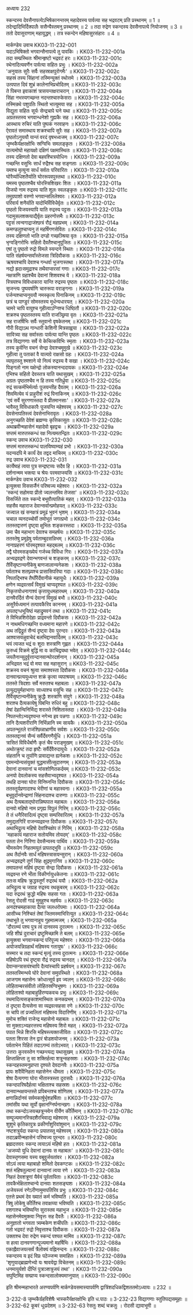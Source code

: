 अध्यायः 232

स्कन्दस्य देवसैनापत्येऽभिषेकानन्तरम् महादेवस्य पार्वत्या सह भद्रवटम् प्रति प्रस्थानम् ॥ 1 ॥ तदेन्द्रादिभिर्दिक्पालैः ससैन्यैस्तमनु प्रस्थानम् ॥ 2 ॥ तदा रुद्रेण स्कन्दस्य देवसैनापत्ये नियोजनम् ॥ 3 ॥ ततो देवासुराणाम् महायुद्धम् । तत्र स्कन्देन महिषासुरसंहारः ॥ 4 ॥

मार्कण्डेय उवाच 	KK03-11-232-001  
यदाऽभिषिक्तो भगवान्सैनापत्ये तु पावकिः ।	KK03-11-232-001a  
तदा सम्प्रस्थितः श्रीमान्हृष्टो भद्रवटं हरः ॥	KK03-11-232-001c  
रथेनादित्यवर्णेन पार्वत्या सहितः प्रभुः ।	KK03-11-232-002a  
\'अनुयातः सुरैः सर्वैः सहस्राक्षपुरोगमैः\' ॥	KK03-11-232-002c  
सहस्रं तस्य सिंहानां तस्मिन्युक्तं रथोत्तमे ।	KK03-11-232-003a  
उत्पपात दिवं शुभ्रं कालेनाभिप्रचोदितम् ॥	KK03-11-232-003c  
ते पिबन्त इवाकाशं त्रासयन्तक्षराचरान् ।	KK03-11-232-004a  
सिंहा नभस्यगच्छन्त नदन्तश्चारुकेसराः ॥	KK03-11-232-004c  
तस्मिन्रथे पशुपतिः स्थितो भात्युमया सह ।	KK03-11-232-005a  
विद्युता सहितः सूर्यः सेन्द्रचापे घने यथा ॥	KK03-11-232-005c  
अग्रतस्तस्य भगवान्धनेशो गुह्यकैः सह ।	KK03-11-232-006a  
आस्थाय रुचिरं याति पुष्पकं नरवाहनः ॥	KK03-11-232-006c  
ऐरावतं समास्थाय शक्रश्चापि सुरैः सह ।	KK03-11-232-007a  
पृष्ठतोऽनुययौ यान्तं वरदं वृषभध्वजम् ॥	KK03-11-232-007c  
जृम्भकैर्यक्षरक्षोभिः स्रग्विभिः समलङ्कृतः ।	KK03-11-232-008a  
यात्यमोघो महायक्षो दक्षिणं पक्षमास्थितः ॥	KK03-11-232-008c  
तस्य दक्षिणतो देवा बहवश्चित्रयोधिनः ।	KK03-11-232-009a  
गच्छन्ति वसुभिः सार्धं रुद्रैश्च सह सङ्गताः ॥	KK03-11-232-009c  
यमश्च मृत्युना सार्धं सर्वतः परिवारितः ।	KK03-11-232-010a  
घोरैर्व्याधिशतैर्याति घोररूपवपुस्तथा ॥	KK03-11-232-010c  
यमस्य पृष्ठतश्चैव घोरस्त्रिशिखरः शितः ।	KK03-11-232-011a  
विजयो नाम रुद्रस्य याति शूलः स्वलङ्कृतः ॥	KK03-11-232-011c  
तमुग्रपाशो वरुणो भगवान्सलिलेश्वरः ।	KK03-11-232-012a  
परिवार्य शनैर्याति यादोभिर्विविधैर्वृतः ॥	KK03-11-232-012c  
पृष्ठतो विजयस्यापि याति रुद्रस्य पट्टसः ।	KK03-11-232-013a  
गदामुसलशक्त्याद्यैर्वृतः प्रहरणोत्तमैः ॥	KK03-11-232-013c  
पट्टसं त्वन्वगाद्राजंश्छत्रं रौद्रं महाप्रभम् ।	KK03-11-232-014a  
कमण्डलुश्चाप्यनु तं महर्षिगणसेवितः ॥	KK03-11-232-014c  
तस्य दक्षिणतो भाति दण्डो गच्छञ्श्रिया वृतः ।	KK03-11-232-015a  
भृग्वङ्गिरोभिः सहितो दैवतैश्चानुपूजितः ॥	KK03-11-232-015c  
एषां तु पृष्ठतो रुद्रो विमले स्यन्दने स्थितः ।	KK03-11-232-016a  
याति संहर्षयन्सर्वांस्तेजसा त्रिदिवौकसः ॥	KK03-11-232-016c  
ऋषयश्चापि देवाश्च गन्धर्वा भुजगास्तथा ।	KK03-11-232-017a  
नद्यो ह्रदाःसमुद्राश्च तथैवाप्सरसां गणाः ॥	KK03-11-232-017c  
नक्षत्राणि ग्रहाश्चैव देवानां शिशवश्च ये ।	KK03-11-232-018a  
स्त्रियश्च विविधाकारा यान्ति रुद्रस्य पृष्ठतः ॥	KK03-11-232-018c  
सृजन्त्यः पुष्पवर्षाणि चारुरूपा वराङ्गनाः ।	KK03-11-232-019a  
पर्जन्यश्चाप्यनुययौ नमस्कृत्य पिनाकिनम् ॥	KK03-11-232-019c  
छत्रं च पाण्डुरं सोमस्तस्य मूर्धन्यधारयत् ।	KK03-11-232-020a  
चामरे चापि वायुश्च गृहीत्वाऽग्निश्च धिष्ठितौ ॥	KK03-11-232-020c  
शक्रश्च पृष्ठतस्तस्य याति राजञ्छ्रिया वृतः ।	KK03-11-232-021a  
सह राजर्षिभिः सर्वैः स्तुवानो वृषकेतनम् ॥	KK03-11-232-021c  
गौरी विद्याऽथ गान्धारी केशिनी मित्रसाह्वया ।	KK03-11-232-022a  
सावित्र्या सह सर्वास्ताः पार्वत्या यान्ति पृष्ठतः ॥	KK03-11-232-022c  
तत्र विद्यागणाः सर्वे ये केचित्कविभिः स्मृताः ।	KK03-11-232-023a  
तस्य कुर्वन्ति वचनं सेन्द्रा देवाश्चमूमुखे ॥	KK03-11-232-023c  
गृहीत्वा तु पताकां वै यात्यग्रे राक्षसो ग्रहः ।	KK03-11-232-024a  
व्यापृतस्तु श्मशाने यो नित्यं रुद्रस्य वै सखा ।	KK03-11-232-024c  
पिङ्गलो नाम यक्षेन्द्रो लोकस्यानन्ददायकः ॥	KK03-11-232-024e  
एभिश्च सहितो देवस्तत्र याति यथासुखम् ।	KK03-11-232-025a  
अग्रतः पृष्ठतश्चैव न हि तस्य गतिर्ध्रुवा ॥	KK03-11-232-025c  
रुद्रं सत्कर्मभिर्मर्त्याः पूजयन्तीह दैवतम् ।	KK03-11-232-026a  
शिवमित्येव यं प्राहुरीशं रुद्रं पिनाकिनम् ॥	KK03-11-232-026c  
\'एवं सर्वे सुरगणास्तदा वै प्रीतमानसाः\' ।	KK03-11-232-027a  
भावैस्तु विविधाकारैः पूजयन्ति महेश्वरम् ॥	KK03-11-232-027c  
देवसेनापतिस्त्वं देवसेनाभिरावृतः ।	KK03-11-232-028a  
अनुगच्छति देवेशं ब्रह्मण्यः कृत्तिकासुतः ॥	KK03-11-232-028c  
अथाब्रवीन्महासेनं महादेवो बृहद्वचः ।	KK03-11-232-029a  
सप्तमं मारुतस्कन्धं रक्ष नित्यमतन्द्रितः ॥	KK03-11-232-029c  
स्कन्द उवाच 	KK03-11-232-030  
सप्तमं मारुतस्कन्धं पालयिष्याम्यहं प्रभो ।	KK03-11-232-030a  
यदन्यदपि मे कार्यं देव तद्वद माचिरम् ॥	KK03-11-232-030c  
रुद्र उवाच 	KK03-11-232-031  
कार्येष्वहं त्वया पुत्र सन्द्रष्टव्यः सदैव हि ।	KK03-11-232-031a  
दर्शनान्मम भक्त्या च श्रेयः परमवाप्स्यसि ॥	KK03-11-232-031c  
मार्कण्डेय उवाच 	KK03-11-232-032  
इत्युक्त्वा विससर्जैनं परिष्वज्य महेश्वरः ।	KK03-11-232-032a  
\'स्कन्दं सहोमया प्रीतो ज्वलन्तमिव तेजसा\' ॥	KK03-11-232-032c  
विसर्जिते ततः स्कन्दे बभूवौत्पातिकं महत् ।	KK03-11-232-033a  
सहसैव महाराज देवान्सर्वान्प्रमोहयत् ॥	KK03-11-232-033c  
जज्वाल खं सनक्षत्रं प्रमूढं भुवनं भृशम् ।	KK03-11-232-034a  
चचाल व्यनदच्चोर्वी तमोभूतं जगत्प्रभो ॥	KK03-11-232-034c  
ततस्तद्दारुणं दृष्ट्वा क्षुभितः शङ्करस्तदा ।	KK03-11-232-035a  
उमा चैव महाभाग देवाश्च समहर्षयः ॥	KK03-11-232-035c  
ततस्तेषु प्रमूढेषु पर्वताम्बुदसन्निभम् ।	KK03-11-232-036a  
नानाप्रहरणं घोरमदृश्यत महद्बलम् ॥	KK03-11-232-036c  
तद्वै घोरमसङ्ख्येयं गर्जच्च विविधा गिरः ।	KK03-11-232-037a  
अभ्यद्रवद्रणे देवान्भगवन्तं च शङ्करम् ॥	KK03-11-232-037c  
तैर्विसृष्टान्यनीकेषु बाणजालान्यनेकशः ।	KK03-11-232-038a  
पर्वताश्च शतघ्न्यश्च प्रासासिपरिघा गदाः ॥	KK03-11-232-038c  
निपतद्भिश्च तैर्घोरैर्देवानीकं महायुधैः ।	KK03-11-232-039a  
क्षणेन व्यद्रवत्सर्वं विमुखं चाप्यदृश्यत ॥	KK03-11-232-039c  
निकृत्तयोधनागाश्वं कृत्तायुधमहारथम् ।	KK03-11-232-040a  
दानवैरर्दितं सैन्यं देवानां विमुखं बभौ ॥	KK03-11-232-040c  
असुरैर्वध्यमानं तत्पावकैरिव काननम् ।	KK03-11-232-041a  
अपतद्दग्धभूयिष्ठं महाद्रुमवनं तथा ॥	KK03-11-232-041c  
ते विभिन्नशिरोदेहाः प्राद्रवन्तो दिवौकसः ।	KK03-11-232-042a  
न नाथमधिगच्छन्ति वध्यमाना महारणे ॥	KK03-11-232-042c  
अथ तद्विद्रुतं सैन्यं दृष्ट्वा देवः पुरन्दरः ।	KK03-11-232-043a  
आश्वासयन्नुवाचेदं बलभिद्दानवार्दितम् ॥	KK03-11-232-043c  
भयं त्यजत भद्रं वः शूराः शस्त्राणि गृह्णत ।	KK03-11-232-044a  
कुरुध्वं विक्रमे बुद्धिं मा वः काचिद्व्यथा भवेत् ॥	KK03-11-232-044c  
जयतैनान्सुदुर्वृत्तान्दानवान्घोरदर्शनान् ।	KK03-11-232-045a  
अभिद्रवत भद्रं वो मया सह महासुरान् ॥	KK03-11-232-045c  
शक्रस्य वचनं श्रुत्वा समाश्वस्ता दिवौकसः ।	KK03-11-232-046a  
दानवान्प्रत्ययुध्यन्त शक्रं कृत्वा व्यपाश्रयम् ॥	KK03-11-232-046c  
ततस्ते त्रिदशाः सर्वे मरुतश्च महाबलाः ।	KK03-11-232-047a  
प्रत्युद्ययुर्महाभागाः साध्याश्च वसुभिः सह ॥	KK03-11-232-047c  
तैर्विसृष्टान्यनीकेषु क्रुद्धैः शस्त्राणि संयुगे ।	KK03-11-232-048a  
शराश्च दैत्यकायेषु पिबन्ति रुधिरं बहु ॥	KK03-11-232-048c  
तेषां देहान्विनिर्भिद्य शरास्ते निशितास्तदा ।	KK03-11-232-049a  
निपतन्तोऽभ्यदृश्यन्त नगेभ्य इव पन्नगाः ॥	KK03-11-232-049c  
तानि दैत्यशरीराणि निर्भिन्नानि स्म सायकैः ।	KK03-11-232-050a  
अपतन्भूतले राजंश्छिन्नाभ्राणीव सर्वशः ॥	KK03-11-232-050c  
ततस्तद्दानवं सैन्यं सर्वैर्देवगणैर्युधि ।	KK03-11-232-051a  
त्रासितं विविधैर्बाणैः कृतं चैव पराङ्मुखम् ॥	KK03-11-232-051c  
अथोत्क्रुष्टं तदा हृष्टैः सर्वैर्देवैरुदायुधैः ।	KK03-11-232-052a  
संहतानि च तूर्याणि प्रावाद्यन्त ह्यनेकशः ॥	KK03-11-232-052c  
एवमन्योन्यसंयुक्तं युद्धमासीत्सुदारुणम् ।	KK03-11-232-053a  
देवानां दानवानां च मांसशोणितकर्दमम् ॥	KK03-11-232-053c  
अनयो देवलोकस्य सहसैवाभ्यदृश्यत ।	KK03-11-232-054a  
तथहि दानवा घोरा विनिघ्नन्ति दिवौकसः ॥	KK03-11-232-054c  
ततस्तूर्यप्रणादाश्च भेरीणां च महास्वनाः ।	KK03-11-232-055a  
बभूवुर्दानवेन्द्राणां सिंहनादाश्च दारुणाः ॥	KK03-11-232-055c  
अथ दैत्यबलाद्घोरान्निष्पपात महाबलः ।	KK03-11-232-056a  
दानवो महिषो नाम प्रगृह्य विपुलं गिरिम् ॥	KK03-11-232-056c  
ते तं धनैरिवादित्यं दृष्ट्वा सम्परिवारितम् ।	KK03-11-232-057a  
तमुद्यतगिरिं राजन्व्यद्रवन्त दिवौकसः ॥	KK03-11-232-057c  
अथाभिद्रुत्य महिषो देवांश्चिक्षेप तं गिरिम् ।	KK03-11-232-058a  
\'महाकायं महाराज सतोयमिव तोयदम्\' ॥	KK03-11-232-058c  
पतता तेन गिरिणा देवसैन्यस्य पार्थिव ।	KK03-11-232-059a  
भीमरूपेण निहतमयुतं प्रापतद्भुवि ॥	KK03-11-232-059c  
अथ तैर्दानवैः सार्धं महिषस्त्रासयन्सुरान् ।	KK03-11-232-060a  
अभ्यद्रवद्रणे तूर्णं सिंहः क्षुद्रमृगानिव ॥	KK03-11-232-060c  
तमापतन्तं महिषं दृष्ट्वा सेन्द्रा दिवौकसः ।	KK03-11-232-061a  
व्यद्रवन्त रणे भीता विकीर्णायुधकेतनाः ॥	KK03-11-232-061c  
ततःस महिषः क्रुद्धस्तूर्णं रुद्ररथं ययौ ।	KK03-11-232-062a  
अभिद्रुत्य च जग्राह रुद्रस्य रथकूबरम् ॥	KK03-11-232-062c  
यदा रुद्ररथं क्रुद्धो महिषः सहसा गतः ।	KK03-11-232-063a  
रेसतू रोदसी गाढं मुमुहुश्च महर्षयः ॥	KK03-11-232-063c  
अनदंश्चमहाकाया दैत्या जलधरोपमाः ।	KK03-11-232-064a  
आसीच्च निश्चितं तेषां जितमस्माभिरित्युत ॥	KK03-11-232-064c  
तथाभूते तु भगवानाहूय गुहमात्मजम् ।	KK03-11-232-065a  
\'दौरात्म्यं पश्य पुत्र त्वं दानवस्य दुरात्मनः ।	KK03-11-232-065c  
जहि शीघ्रं दुराचारं द्रष्टुमिच्छामि ते बलम् ॥	KK03-11-232-065e  
इत्युक्त्वा भगवान्स्कन्दं परिपूज्य महेश्वरः ।	KK03-11-232-066a  
अयोजयन्निग्रहार्थं महिषस्य गतायुषः\' ।	KK03-11-232-066c  
सस्मार च तदा स्कन्दं मृत्युं तस्य दुरात्मनः ॥	KK03-11-232-066e  
महिषोऽपि रथं दृष्ट्वा रौद्रं रुद्रस्य चानदत् ।	KK03-11-232-067a  
देवान्सन्त्रासयंश्चापि दैत्यांस्चापि प्रहर्षयन् ॥	KK03-11-232-067c  
ततस्तस्मिन्भये घोरे देवानां समुपस्थिते ।	KK03-11-232-068a  
आजगाम महासेनः क्रोधात्सूर्य इव ज्वलन् ॥	KK03-11-232-068c  
लोहिताम्बरसंवीतो लोहितस्रग्विभूषणः ।	KK03-11-232-069a  
लोहिताश्वो महाबाहुर्हिरण्यकवचः प्रभुः ॥	KK03-11-232-069c  
रथमादित्यसङ्काशमास्थितः कनकप्रभम् ।	KK03-11-232-070a  
तं दृष्ट्वा दैत्यसेना सा व्यद्रवत्सहसा रणे ॥	KK03-11-232-070c  
स चापि तां प्रज्वलितां महिषस्य विदारिणीम् ।	KK03-11-232-071a  
मुमोच शक्तिं राजेन्द्र महासेनो महाबलः ॥	KK03-11-232-071c  
सा मुक्ताऽभ्यहरत्तस्य महिषस्य शिरो महत् ।	KK03-11-232-072a  
पपात भिन्ने शिरसि महिषस्त्यक्तजीवितः ॥	KK03-11-232-072c  
पतता शिरसा तेन द्वारं षोडशयोजनम् ।	KK03-11-232-073a  
पर्वताभेन पिहितं तदाऽगम्यं ततोऽभवत् ।	KK03-11-232-073c  
उत्तराः कुरवस्तेन गच्छन्त्यद्य यथासुखम् ॥	KK03-11-232-074a  
क्षिप्ताक्षिप्ता तु सा शक्तिर्हत्वा शत्रून्सहस्रशः ।	KK03-11-232-074c  
स्कन्दहस्तमनुप्राप्ता दृश्यते देवदानवैः ॥	KK03-11-232-075a  
प्रायः शरैर्विनिहता महासेनेन धीमता ।	KK03-11-232-075c  
शेषा दैत्यगणा घोरा भीतास्त्रस्ता दुरासदैः ।	KK03-11-232-076a  
स्कन्दपारिषदैर्हत्वा भक्षिताश्च सहस्रशः ॥	KK03-11-232-076c  
दानवान्भक्षयन्तस्ते प्रपिबन्तश्च शोणितम् ।	KK03-11-232-077a  
क्षणान्निर्दानवं सर्वमकार्षुर्भृशहर्षिताः ॥	KK03-11-232-077c  
तमांसीव यथा सूर्यो वृक्षानग्निर्घनान्खगः ।	KK03-11-232-078a  
तथा स्कन्दोऽजयच्छत्रून्स्वेन वीर्येण कीर्तिमान् ॥	KK03-11-232-078c  
सम्पूज्यमानस्त्रिदशैरभिवाद्य महेश्वरम् ।	KK03-11-232-079a  
शुशुभे कृतिकापुत्रः प्रकीर्णांशुरिवांशुमान् ॥	KK03-11-232-079c  
नष्टशत्रुर्यदा स्कन्दः प्रयातस्तु महेश्वरम् ।	KK03-11-232-080a  
तदाऽब्रवीन्महासेनं परिष्वज्य पुरन्दरः ॥	KK03-11-232-080c  
ब्रह्मदत्तवरः स्कन्द त्वयाऽयं महिषो हतः ।	KK03-11-232-081a  
\'अजय्यो युधि देवानां दानवः स महाबलः\' ॥	KK03-11-232-081c  
देवास्तृणसमा यस्य वबूवुर्जयतांवर ।	KK03-11-232-082a  
सोऽयं त्वया महाबाहो शमितो देवकण्टकः ॥	KK03-11-232-082c  
शतं महिषतुल्यानां दानवानां त्वया रणे ।	KK03-11-232-083a  
निहतं देवशत्रूणां यैर्वयं पूर्वतापिताः ॥	KK03-11-232-083c  
तावकैर्भक्षिताश्चान्ये दानवाः शतसङ्घशः ।	KK03-11-232-084a  
अजेयस्त्वं रणेऽरीणामुमापतिरिव प्रभुः ॥	KK03-11-232-084c  
एतत्ते प्रथमं देव ख्यातं कर्म भविष्यति ।	KK03-11-232-085a  
त्रिषु लोकेषु कीर्तिश्च तवाक्षय्या भविष्यति ।	KK03-11-232-085c  
वशगाश्च भविष्यन्ति सुरास्तव महाभुज ॥	KK03-11-232-085e  
महासेनमेवमुक्त्वा निवृत्तः सह दैवतैः ।	KK03-11-232-086a  
अनुज्ञातो भगवता त्र्यम्बकेण शचीपतिः ॥	KK03-11-232-086c  
गतो भद्रवटं रुद्रो निवृत्ताश्च दिवौकसः ।	KK03-11-232-087a  
उक्ताश्च देवा रुद्रेण स्कन्दं पश्यत मामिव ॥	KK03-11-232-087c  
स हत्वा दानवगणान्पूज्यमानो महर्षिभिः ।	KK03-11-232-088a  
एकाह्नैवाजयत्सर्वं त्रैलोक्यं वह्निनन्दनः ॥	KK03-11-232-088c  
स्कन्दस्य य इदं विप्रः पठेज्जन्म समाहितः ।	KK03-11-232-089a  
\'शृणुयाद्ब्राह्मणेभ्यो यः श्रावयेद्वा विचेतनम् ॥	KK03-11-232-089c  
धनमायुर्यशो दीप्तिं पुत्राञ्शत्रुजयं तथा\' ।	KK03-11-232-090a  
सपुष्टिमिह सम्प्राप्य स्कन्दसालोक्यमाप्नुयात् ॥	KK03-11-232-090c  

इति श्रीमन्महाभारते अरण्यपर्वणि मार्कण्डेयसमास्यापर्वणि द्वात्रिंशदधिकद्विशततमोऽध्यायः ॥ 232 ॥

3-232-8 जृम्भकैर्ग्रहविशेषैः भास्करैर्यक्षरक्षोभिः इति ध.पाठः ॥ 3-232-23 विद्यागणाः स्तुतिपद्यसमूहाः ॥ 3-232-62 कूबरं धूःप्रदेशम् ॥ 3-232-63 रेसतुः शब्दं चक्रतुः । रोदसी द्यावाभूमी ॥
